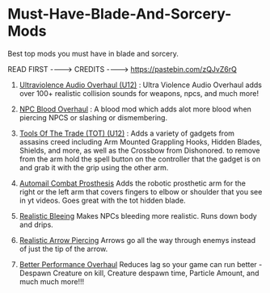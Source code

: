 # Must-Have-Blade-And-Sorcery-Mods
Best top mods you must have in blade and sorcery.

READ FIRST ----> CREDITS ----> https://pastebin.com/zQJvZ6rQ

1. [Ultraviolence Audio Overhaul (U12)](https://www.nexusmods.com/bladeandsorcery/mods/5936?tab=files&file_id=20264&nmm=1) : Ultra Violence Audio Overhaul adds over 100+ realistic collision sounds for weapons, npcs, and much more!

2. [NPC Blood Overhaul](https://www.nexusmods.com/bladeandsorcery/mods/8332?tab=fil) : A blood mod which adds alot more blood when piercing NPCS or slashing or dismembering.

3. [Tools Of The Trade (TOT) (U12)](https://www.nexusmods.com/bladeandsorcery/mods/7387) : Adds a variety of gadgets from assasins creed including Arm Mounted Grappling Hooks, Hidden Blades, Shields, and more, as well as the Crossbow from Dishonored. to remove from the arm hold the spell button on the controller that the gadget is on and grab it with the grip using the other arm.

4. [Automail Combat Prosthesis](https://www.nexusmods.com/bladeandsorcery/mods/7178) Adds the robotic prosthetic arm for the right or the left arm that covers fingers to elbow or shoulder that you see in yt videos. Goes great with the tot hidden blade.

5. [Realistic Bleeing](https://www.nexusmods.com/bladeandsorcery/mods/4725) Makes NPCs bleeding more realistic. Runs down body and drips.

6. [Realistic Arrow Piercing](https://www.nexusmods.com/bladeandsorcery/mods/8227) Arrows go all the way through enemys instead of just the tip of the arrow.

7. [Better Performance Overhaul](https://www.nexusmods.com/bladeandsorcery/mods/8354?tab=files) Reduces lag so your game can run better - Despawn Creature on kill, Creature despawn time, Particle Amount, and much much more!!!
